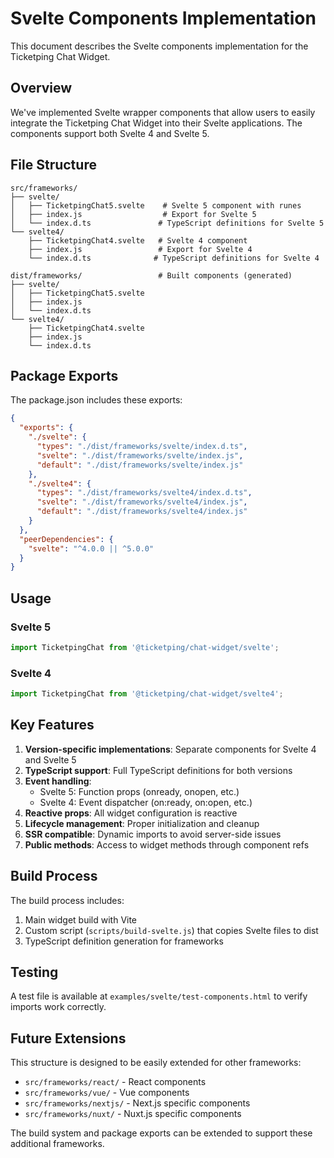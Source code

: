 # Svelte Components Implementation

This document describes the Svelte components implementation for the Ticketping Chat Widget.

## Overview

We've implemented Svelte wrapper components that allow users to easily integrate the Ticketping Chat Widget into their Svelte applications. The components support both Svelte 4 and Svelte 5.

## File Structure

```
src/frameworks/
├── svelte/
│   ├── TicketpingChat5.svelte    # Svelte 5 component with runes
│   ├── index.js                  # Export for Svelte 5
│   └── index.d.ts               # TypeScript definitions for Svelte 5
└── svelte4/
    ├── TicketpingChat4.svelte   # Svelte 4 component
    ├── index.js                 # Export for Svelte 4
    └── index.d.ts              # TypeScript definitions for Svelte 4

dist/frameworks/                 # Built components (generated)
├── svelte/
│   ├── TicketpingChat5.svelte
│   ├── index.js
│   └── index.d.ts
└── svelte4/
    ├── TicketpingChat4.svelte
    ├── index.js
    └── index.d.ts
```

## Package Exports

The package.json includes these exports:

```json
{
  "exports": {
    "./svelte": {
      "types": "./dist/frameworks/svelte/index.d.ts",
      "svelte": "./dist/frameworks/svelte/index.js",
      "default": "./dist/frameworks/svelte/index.js"
    },
    "./svelte4": {
      "types": "./dist/frameworks/svelte4/index.d.ts",
      "svelte": "./dist/frameworks/svelte4/index.js",
      "default": "./dist/frameworks/svelte4/index.js"
    }
  },
  "peerDependencies": {
    "svelte": "^4.0.0 || ^5.0.0"
  }
}
```

## Usage

### Svelte 5
```javascript
import TicketpingChat from '@ticketping/chat-widget/svelte';
```

### Svelte 4
```javascript
import TicketpingChat from '@ticketping/chat-widget/svelte4';
```

## Key Features

1. **Version-specific implementations**: Separate components for Svelte 4 and Svelte 5
2. **TypeScript support**: Full TypeScript definitions for both versions
3. **Event handling**: 
   - Svelte 5: Function props (onready, onopen, etc.)
   - Svelte 4: Event dispatcher (on:ready, on:open, etc.)
4. **Reactive props**: All widget configuration is reactive
5. **Lifecycle management**: Proper initialization and cleanup
6. **SSR compatible**: Dynamic imports to avoid server-side issues
7. **Public methods**: Access to widget methods through component refs

## Build Process

The build process includes:

1. Main widget build with Vite
2. Custom script (`scripts/build-svelte.js`) that copies Svelte files to dist
3. TypeScript definition generation for frameworks

## Testing

A test file is available at `examples/svelte/test-components.html` to verify imports work correctly.

## Future Extensions

This structure is designed to be easily extended for other frameworks:

- `src/frameworks/react/` - React components
- `src/frameworks/vue/` - Vue components
- `src/frameworks/nextjs/` - Next.js specific components
- `src/frameworks/nuxt/` - Nuxt.js specific components

The build system and package exports can be extended to support these additional frameworks.
